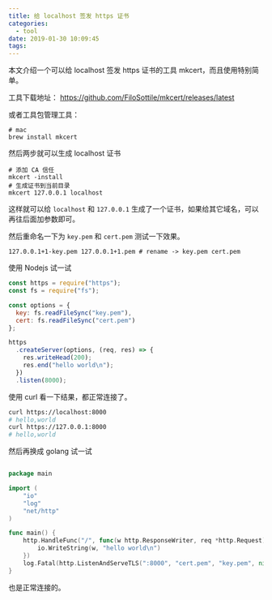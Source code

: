 ```yaml
---
title: 给 localhost 签发 https 证书
categories:
  - tool
date: 2019-01-30 10:09:45
tags:
---
```


本文介绍一个可以给 localhost 签发 https 证书的工具 mkcert，而且使用特别简单。

工具下载地址：
https://github.com/FiloSottile/mkcert/releases/latest

或者工具包管理工具：

```
# mac
brew install mkcert
```

然后两步就可以生成 localhost 证书

```
# 添加 CA 信任
mkcert -install
# 生成证书到当前目录
mkcert 127.0.0.1 localhost
```

这样就可以给 `localhost` 和 `127.0.0.1` 生成了一个证书，如果给其它域名，可以再往后面加参数即可。

然后重命名一下为 `key.pem` 和 `cert.pem` 测试一下效果。

```
127.0.0.1+1-key.pem 127.0.0.1+1.pem # rename -> key.pem cert.pem
```

使用 Nodejs 试一试

```js
const https = require("https");
const fs = require("fs");

const options = {
  key: fs.readFileSync("key.pem"),
  cert: fs.readFileSync("cert.pem")
};

https
  .createServer(options, (req, res) => {
    res.writeHead(200);
    res.end("hello world\n");
  })
  .listen(8000);
```

使用 curl 看一下结果，都正常连接了。

```bash
curl https://localhost:8000
# hello,world
curl https://127.0.0.1:8000
# hello,world
```

然后再换成 golang 试一试

```go

package main

import (
	"io"
	"log"
	"net/http"
)

func main() {
	http.HandleFunc("/", func(w http.ResponseWriter, req *http.Request) {
		io.WriteString(w, "hello world\n")
	})
	log.Fatal(http.ListenAndServeTLS(":8000", "cert.pem", "key.pem", nil))
}
```

也是正常连接的。
